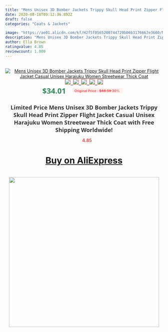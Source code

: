 ```yaml
---
title: "Mens Unisex 3D Bomber Jackets Trippy Skull Head Print Zipper Flight Jacket Casual Unisex Harajuku Women Streetwear Thick Coat"
date: 2020-08-18T09:12:36.892Z
draft: false
categories: "Coats & Jackets"

image: "https://ae01.alicdn.com/kf/H2f5f0565200744729b06b3176667e3660/Mens-Unisex-3D-Bomber-Jackets-Trippy-Skull-Head-Print-Zipper-Flight-Jacket-Casual-Unisex-Harajuku-Women.jpg"
description: "Mens Unisex 3D Bomber Jackets Trippy Skull Head Print Zipper Flight Jacket Casual Unisex Harajuku Women Streetwear Thick Coat"
author: Ella Brown
ratingvalue: 4.85
reviewcount: 1.000
---
```

<br>
<div style="text-align: center;">
<a href="https://s.click.aliexpress.com/e/_Anhpwz" target="_blank" rel="nofollow noopener noreferrer"><img alt="Mens Unisex 3D Bomber Jackets Trippy Skull Head Print Zipper Flight Jacket Casual Unisex Harajuku Women Streetwear Thick Coat" class="magnifier-image" src="https://ae01.alicdn.com/kf/H2f5f0565200744729b06b3176667e3660/Mens-Unisex-3D-Bomber-Jackets-Trippy-Skull-Head-Print-Zipper-Flight-Jacket-Casual-Unisex-Harajuku-Women.jpg_640x640.jpg">
<br>
<img style="border:1px solid salmon" src="https://ae01.alicdn.com/kf/H2f5f0565200744729b06b3176667e3660/Mens-Unisex-3D-Bomber-Jackets-Trippy-Skull-Head-Print-Zipper-Flight-Jacket-Casual-Unisex-Harajuku-Women.jpg_120x120.jpg">&nbsp;&nbsp;<img style="border:1px solid salmon" src="https://ae01.alicdn.com/kf/Hfb6973a5770c483c878eb8be0cae09c2f/Mens-Unisex-3D-Bomber-Jackets-Trippy-Skull-Head-Print-Zipper-Flight-Jacket-Casual-Unisex-Harajuku-Women.jpg_120x120.jpg">&nbsp;&nbsp;<img style="border:1px solid salmon" src="https://ae01.alicdn.com/kf/Hc81d559c45214019bcf5b1a0ea948e7fg/Mens-Unisex-3D-Bomber-Jackets-Trippy-Skull-Head-Print-Zipper-Flight-Jacket-Casual-Unisex-Harajuku-Women.jpg_120x120.jpg">&nbsp;&nbsp;<img style="border:1px solid salmon" src="https://ae01.alicdn.com/kf/H40371ccd88564715a1df00b006580846f/Mens-Unisex-3D-Bomber-Jackets-Trippy-Skull-Head-Print-Zipper-Flight-Jacket-Casual-Unisex-Harajuku-Women.jpg_120x120.jpg">&nbsp;&nbsp;<img style="border:1px solid salmon" src="https://ae01.alicdn.com/kf/H3a8d70f65cac43b3a1fa2956b561ec3dn/Mens-Unisex-3D-Bomber-Jackets-Trippy-Skull-Head-Print-Zipper-Flight-Jacket-Casual-Unisex-Harajuku-Women.jpg_120x120.jpg"></a></div><br0>
<div style="text-align: center;"><span style="background-color: white; border: 0px; box-sizing: border-box; color: seagreen; display: inline-block; font-family: &quot;open sans&quot; , &quot;arial&quot; , &quot;helvetica&quot; , sans-serif , &quot;heiti&quot;; font-size: 24px; font-stretch: inherit; font-weight: 700; line-height: inherit; margin: 0px 10px 0px 0px; padding: 0px; vertical-align: middle;">$34.01 </span>
<span style="background: rgb(255 , 241 , 241); border-radius: 3px; border: 0px; box-sizing: border-box; color: #ff4747; display: inline-block; font-family: inherit; font-size: 12px; font-stretch: inherit; font-style: inherit; font-variant: inherit; font-weight: 600; line-height: inherit; margin: 0px; padding: 2px 5px; transform: scale(0.9); vertical-align: middle;">Original Price : <b style="text-decoration: line-through;">$48.59 </b> 30%&nbsp;&nbsp;</span></div>
<h1 style="color: #333333; display: inline-block; font-family: &quot;open sans&quot; , &quot;arial&quot; , &quot;helvetica&quot; , sans-serif , &quot;heiti&quot;; font-size: 18px; font-stretch: inherit; font-weight: 700; text-align: center;">Limited Price Mens Unisex 3D Bomber Jackets Trippy Skull Head Print Zipper Flight Jacket Casual Unisex Harajuku Women Streetwear Thick Coat with Free Shipping Worldwide!</h1>
<div style="color: #ff4747; text-align: center;">
<img src="https://4.bp.blogspot.com/-M0ZcTcb-5uY/XleCXlxnR4I/AAAAAAAAAEc/OrjgMkXV1oMQFaCRZj5HQwOCBcu3w1FegCPcBGAYYCw/s1600/star.png" style="height: 15px;">&nbsp;<b>4.85</b></div>
<div class="button_cont" align="center"><a class="buynow_a" href="https://s.click.aliexpress.com/e/_Anhpwz" target="_blank" rel="nofollow noopener noreferrer"><H1>Buy on AliExpress</H1></a></div><br>
<div class="separator" style="clear: both; text-align: center;">
<img src="https://lh3.googleusercontent.com/-pTy5HemUv9M/XlePHvY0dAI/AAAAAAAAAE4/0nX5iRUoIWY8eMW9Dpxeirr157OZliDIgCLcBGAsYHQ/s1600/badge.gif" width="480">
</div>

